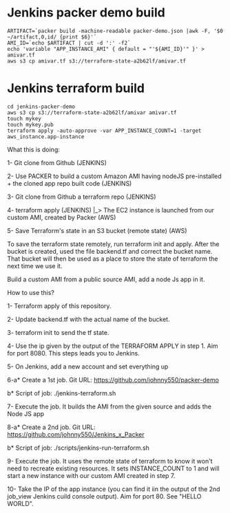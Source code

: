 # Jenkins packer demo build

```
ARTIFACT=`packer build -machine-readable packer-demo.json |awk -F, '$0 ~/artifact,0,id/ {print $6}'`
AMI_ID=`echo $ARTIFACT | cut -d ':' -f2`
echo 'variable "APP_INSTANCE_AMI" { default = "'${AMI_ID}'" }' > amivar.tf
aws s3 cp amivar.tf s3://terraform-state-a2b62lf/amivar.tf
```

# Jenkins terraform build

```
cd jenkins-packer-demo
aws s3 cp s3://terraform-state-a2b62lf/amivar amivar.tf
touch mykey
touch mykey.pub
terraform apply -auto-approve -var APP_INSTANCE_COUNT=1 -target aws_instance.app-instance
```

What this is doing:

1- Git clone from Github (JENKINS)

2- Use PACKER to build a custom Amazon AMI having nodeJS pre-installed + the cloned app repo built code (JENKINS)

3- Git clone from Github a terraform repo (JENKINS)

4- terraform apply (JENKINS)
|\_> The EC2 instance is launched from our custom AMI, created by Packer (AWS)

5- Save Terraform's state in an S3 bucket (remote state) (AWS)

To save the terraform state remotely, run terraform init and apply. After the bucket is created, used the file backend.tf
and correct the bucket name. That bucket will then be used as a place to store the state of terraform the next time we use it.

Build a custom AMI from a public source AMI, add a node Js app in it.

How to use this?

1- Terraform apply of this repository.

2- Update backend.tf with the actual name of the bucket.

3- terraform init to send the tf state.

4- Use the ip given by the output of the TERRAFORM APPLY in step 1. Aim for port 8080. This steps leads you to Jenkins.

5- On Jenkins, add a new account and set everything up

6-a\* Create a 1st job. Git URL: https://github.com/johnny550/packer-demo

b\* Script of job: ./jenkins-terraform.sh

7- Execute the job. It builds the AMI from the given source and adds the Node JS app

8-a\* Create a 2nd job. Git URL: https://github.com/johnny550/Jenkins_x_Packer

b\* Script of job: ./scripts/jenkins-run-terraform.sh

9- Execute the job. It uses the remote state of terraform to know it won't need to recreate existing resources. It sets INSTANCE_COUNT to 1 and will
start a new instance with our custom AMI created in step 7.

10- Take the IP of the app instance (you can find it iin the output of the 2nd job_view Jenkins cuild console output). Aim for port 80. See "HELLO WORLD".
